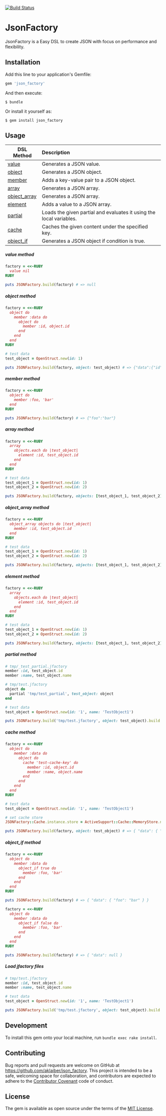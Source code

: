 [![Build Status](https://travis-ci.org/aklaiber/json_factory.svg?branch=master)](https://travis-ci.org/aklaiber/json_factory)

# JsonFactory

JsonFactory is a Easy DSL to create JSON with focus on performance and flexibility. 

## Installation

Add this line to your application's Gemfile:

```ruby
gem 'json_factory'
```

And then execute:

    $ bundle

Or install it yourself as:

    $ gem install json_factory

## Usage

| DSL Method                           | Description                                                         | 
| ------------------------------------ |:------------------------------------------------------------------- |  
| [value](#value-method)               | Generates a JSON value.                                             |   
| [object](#object-method)             | Generates a JSON object.                                            |   
| [member](#member-method)             | Adds a key-value pair to a JSON object.                             |
| [array](#array-method)               | Generates a JSON array.                                             | 
| [object_array](#object_array-method) | Generates a JSON array.                                             |
| [element](#element-method)           | Adds a value to a JSON array.                                       | 
| [partial](#partial-method)           | Loads the given partial and evaluates it using the local variables. |
| [cache](#cache-method)               | Caches the given content under the specified key.                   |
| [object_if](#object_if-method)       | Generates a JSON object if condition is true.                       |

##### value method 

```ruby
factory = <<-RUBY
  value nil
RUBY

puts JSONFactory.build(factory) # => null
```

##### object method 

```ruby
factory = <<-RUBY
  object do
    member :data do
      object do
        member :id, object.id
      end
    end 
  end
RUBY

# test data 
test_object = OpenStruct.new(id: 1)

puts JSONFactory.build(factory, object: test_object) # => {"data":{"id":1}}
```

##### member method 

```ruby
factory = <<-RUBY
  object do 
    member :foo, 'bar' 
  end
RUBY

puts JSONFactory.build(factory) # => {"foo":"bar"}
```

##### array method

```ruby
factory = <<-RUBY
  array
    objects.each do |test_object|   
      element :id, test_object.id
    end
  end
RUBY

# test data 
test_object_1 = OpenStruct.new(id: 1)
test_object_2 = OpenStruct.new(id: 2)

puts JSONFactory.build(factory, objects: [test_object_1, test_object_2]) # => [{"id": 1},{"id":2}]
```

##### object_array method

```ruby
factory = <<-RUBY
  object_array objects do |test_object|
    member :id, test_object.id
  end
RUBY

# test data 
test_object_1 = OpenStruct.new(id: 1)
test_object_2 = OpenStruct.new(id: 2)

puts JSONFactory.build(factory, objects: [test_object_1, test_object_2]) # => [{"id":1},{"id":2}]
```

##### element method

```ruby
factory = <<-RUBY
  array
    objects.each do |test_object|   
      element :id, test_object.id
    end
  end
RUBY

# test data 
test_object_1 = OpenStruct.new(id: 1)
test_object_2 = OpenStruct.new(id: 2)

puts JSONFactory.build(factory, objects: [test_object_1, test_object_2]) # => [{"id": 1},{"id":2}]
```

##### partial method

```ruby
# tmp/_test_partial.jfactory
member :id, test_object.id
member :name, test_object.name
```  

```ruby
# tmp/test.jfactory
object do
  partial 'tmp/test_partial', test_object: object
end
``` 

```ruby
# test data
test_object = OpenStruct.new(id: '1', name: 'TestObject1')

puts JSONFactory.build('tmp/test.jfactory', object: test_object).build # => { "id": 1, name: "TestObject1" }
```  

##### cache method

```ruby
factory = <<-RUBY
  object do
    member :data do
      object do
        cache 'test-cache-key' do
          member :id, object.id
          member :name, object.name
        end
      end
    end
  end
RUBY

# test data 
test_object = OpenStruct.new(id: '1', name: 'TestObject1')

# set cache store
JSONFactory::Cache.instance.store = ActiveSupport::Cache::MemoryStore.new

puts JSONFactory.build(factory, object: test_object) # => { "data": { "id": "1", "name": "TestObject1" } }
```

##### object_if method

```ruby
factory = <<-RUBY
  object do
    member :data do
      object_if true do
        member :foo, 'bar'
      end
    end 
  end
RUBY

puts JSONFactory.build(factory) # => { "data": { "foo": "bar" } }
```
```ruby
factory = <<-RUBY
  object do
    member :data do
      object_if false do
        member :foo, 'bar'
      end
    end 
  end
RUBY

puts JSONFactory.build(factory) # => { "data": null }
```

##### Load jfactory files

```ruby
# tmp/test.jfactory
member :id, test_object.id
member :name, test_object.name
``` 

```ruby
# test data
test_object = OpenStruct.new(id: '1', name: 'TestObject1')

puts JSONFactory.build('tmp/test.jfactory', object: test_object).build # => { "id": 1, name: "TestObject1" }
```   

## Development

To install this gem onto your local machine, run `bundle exec rake install`. 

## Contributing

Bug reports and pull requests are welcome on GitHub at https://github.com/aklaiber/json_factory. This project is intended to be a safe, welcoming space for collaboration, and contributors are expected to adhere to the [Contributor Covenant](http://contributor-covenant.org) code of conduct.

## License

The gem is available as open source under the terms of the [MIT License](http://opensource.org/licenses/MIT).

